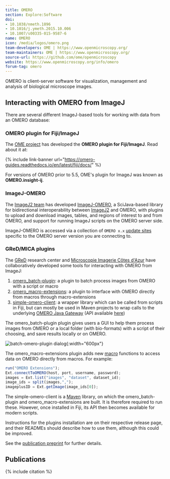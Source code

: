 ```yaml
---
title: OMERO
section: Explore:Software
doi:
- 10.1038/nmeth.1896
- 10.1016/j.ymeth.2015.10.006
- 10.1007/s00335-015-9587-6
name: OMERO
icon: /media/logos/omero.png
team-developers: OME | https://www.openmicroscopy.org/
team-maintainers: OME | https://www.openmicroscopy.org/
source-url: https://github.com/ome/openmicroscopy
website: https://www.openmicroscopy.org/info/omero
forum-tag: omero
---
```


OMERO is client-server software for visualization, management and analysis of biological microscope images.

## Interacting with OMERO from ImageJ

There are several different ImageJ-based tools for working with data from an OMERO database:

### OMERO plugin for Fiji/ImageJ

The [OME project](https://openmicroscopy.org/) has developed the **OMERO plugin for Fiji/ImageJ**. Read about it at:

{% include link-banner url="https://omero-guides.readthedocs.io/en/latest/fiji/docs/" %}

For versions of OMERO prior to 5.5, OME's plugin for ImageJ was known as **OMERO.insight-ij**.

### ImageJ-OMERO

The [ImageJ2 team](/people) has developed [ImageJ-OMERO](https://github.com/imagej/imagej-omero), a SciJava-based library for bidirectional interoperability between [ImageJ2](/software/imagej2) and OMERO, with plugins to upload and download images, tables, and regions of interest to and from OMERO, and support for running ImageJ scripts on the OMERO server side.

ImageJ-OMERO is accessed via a collection of `OMERO x.x` [update sites](/list-of-update-sites) specific to the OMERO server version you are connecting to.

### GReD/MICA plugins

The [GReD](https://www.gred-clermont.fr/) research center and [Microscopie Imagerie Côtes d'Azur](https://univ-cotedazur.fr/mica) have collaboratively developed some tools for interacting with OMERO from ImageJ:

1. [omero\_batch-plugin](https://github.com/GReD-Clermont/omero_batch-plugin): a plugin to batch process images from OMERO with a script or macro
2. [omero\_macro-extensions](https://github.com/GReD-Clermont/omero_macro-extensions): a plugin to interface with OMERO directly from macros through macro-extensions
3. [simple-omero-client](https://github.com/GReD-Clermont/simple-omero-client): a wrapper library which can be called from scripts in Fiji, but can mostly be used in Maven projects to wrap calls to the underlying [OMERO Java Gateway](https://github.com/ome/omero-gateway-java) (API available [here](https://api.igred.fr/simple-omero-client/))

The omero\_batch-plugin plugin gives users a GUI to help them process images from OMERO or a local folder (with bio-formats) with a script of their choosing, and save results locally or on OMERO.

![batch-omero-plugin dialog](https://aws1.discourse-cdn.com/business4/uploads/imagej/optimized/3X/e/f/ef69a367bcccb225e2428a38600d71d77eee2ee4_2_1380x872.gif){:width="600px"}

The omero\_macro-extensions plugin adds new [macro](/scripting/macro) functions to access data on OMERO directly from macros. For example:

```javascript
run("OMERO Extensions");
Ext.connectToOMERO(host, port, username, password);
images = Ext.list("images", "dataset", dataset_id);
image_ids = split(images,",");
imageplusID = Ext.getImage(image_ids[0]);
```

The simple-omero-client is a [Maven](/develop/maven) library, on which the omero\_batch-plugin and omero\_macro-extensions are built. It is therefore required to run these. However, once installed in Fiji, its API then becomes available for modern scripts.

Instructions for the plugins installation are on their respective release page, and their READMEs should describe how to use them, although this could be improved.

See the [publication preprint](https://f1000research.com/articles/11-392/v1) for further details.

## Publications

{% include citation %}
